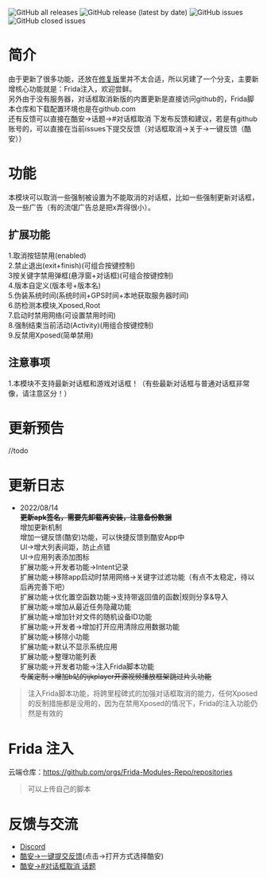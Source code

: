 ![GitHub all releases](https://img.shields.io/github/downloads/Xposed-Modules-Repo/com.mhook.dialog.new/total?color=1&style=plastic) 
![GitHub release (latest by date)](https://img.shields.io/github/v/release/Xposed-Modules-Repo/com.mhook.dialog.new?style=plastic)
![GitHub issues](https://img.shields.io/github/issues-raw/Xposed-Modules-Repo/com.mhook.dialog.new?style=plastic)
![GitHub closed issues](https://img.shields.io/github/issues-closed-raw/Xposed-Modules-Repo/com.mhook.dialog.new?style=plastic)  
# 简介
由于更新了很多功能，还放在[修复版](https://github.com/Xposed-Modules-Repo/com.mhook.dialog.fix)里并不太合适，所以另建了一个分支，主要新增核心功能就是：Frida注入，欢迎尝鲜。  
另外由于没有服务器，对话框取消新版的内置更新是直接访问github的，Frida脚本仓库和下载配置环境也是在github.com  
还有反馈可以直接在酷安->话题->#对话框取消 下发布反馈和建议，若是有github账号的，可以直接在当前issues下提交反馈（对话框取消->关于->一键反馈（酷安））  
# 功能
本模块可以取消一些强制被设置为不能取消的对话框，比如一些强制更新对话框，及一些广告（有的流氓广告总是把x弄得很小）。

## 扩展功能
1.取消按钮禁用(enabled)  
2.禁止退出(exit+finish)(可组合按键控制)  
3按关键字禁用弹框(悬浮窗+对话框)(可组合按键控制)  
4.版本自定义(版本号+版本名)  
5.伪装系统时间(系统时间+GPS时间+本地获取服务器时间)  
6.防检测本模块,Xposed,Root  
7.启动时禁用网络(可设置禁用时间)  
8.强制结束当前活动(Activity)(用组合按键控制)  
9.反禁用Xposed(简单禁用)  
## 注意事项
1.本模块不支持最新对话框和游戏对话框！（有些最新对话框与普通对话框非常像，请注意区分！）  

# 更新预告
//todo
# 更新日志
- 2022/08/14  
~~**更新apk签名，需要先卸载再安装，注意备份数据**~~  
增加更新机制  
增加一键反馈(酷安)功能，可以快捷反馈到酷安App中  
UI->增大列表间距，防止点错  
UI->应用列表添加图标  
扩展功能->开发者功能->Intent记录  
扩展功能->移除app启动时禁用网络->关键字过滤功能（有点不太稳定，待以后再完善下吧）  
扩展功能->优化置空函数功能->支持带返回值的函数|规则分享&导入  
扩展功能->增加从最近任务隐藏功能  
扩展功能->增加针对文件的随机设备ID功能  
扩展功能->开发者->增加打开应用清除应用数据功能  
扩展功能->移除小功能  
扩展功能->默认不显示系统应用  
扩展功能->整理功能列表  
扩展功能->开发者功能->注入Frida脚本功能   
~~专属定制->增加b站的ijkplayer开源视频播放框架跳过片头功能~~  
> 注入Frida脚本功能，将跨里程碑式的加强对话框取消的能力，任何Xposed的反制措施都是没用的，因为在禁用Xposed的情况下，Frida的注入功能仍然是有效的
# Frida 注入
云端仓库：https://github.com/orgs/Frida-Modules-Repo/repositories
> 可以上传自己的脚本  
# 反馈与交流
- [Discord](https://discord.gg/hDNx5mYGtA)      
- [酷安->一键提交反馈](https://www.coolapk.com/feed/writer?type=topic&tag=对话框取消)(点击->打开方式选择酷安)  
- [酷安->#对话框取消 话题](https://www.coolapk.com/t/%E5%AF%B9%E8%AF%9D%E6%A1%86%E5%8F%96%E6%B6%88)
